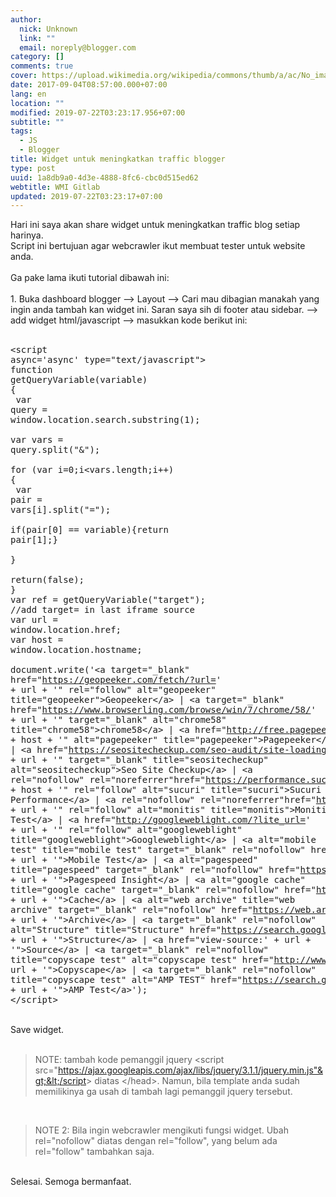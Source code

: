 ```yaml
---
author:
  nick: Unknown
  link: ""
  email: noreply@blogger.com
category: []
comments: true
cover: https://upload.wikimedia.org/wikipedia/commons/thumb/a/ac/No_image_available.svg/2048px-No_image_available.svg.png
date: 2017-09-04T08:57:00.000+07:00
lang: en
location: ""
modified: 2019-07-22T03:23:17.956+07:00
subtitle: ""
tags:
  - JS
  - Blogger
title: Widget untuk meningkatkan traffic blogger
type: post
uuid: 1a8db9a0-4d3e-4888-8fc6-cbc0d515ed62
webtitle: WMI Gitlab
updated: 2019-07-22T03:23:17+07:00
---
```


Hari ini saya akan share widget untuk meningkatkan traffic blog setiap harinya.<br>Script ini bertujuan agar webcrawler ikut membuat tester untuk website anda.<br><br>Ga pake lama ikuti tutorial dibawah ini:<br><br>1. Buka dashboard blogger --&gt; Layout --&gt; Cari mau dibagian manakah yang ingin anda tambah kan widget ini. Saran saya sih di footer atau sidebar. --&gt; add widget html/javascript --&gt; masukkan kode berikut ini:<br><br><pre class="tr_bq">&lt;script async='async' type="text/javascript"&gt;<br>function getQueryVariable(variable) {<br><span class="Apple-tab-span" style="white-space: pre;"> </span>var query = window.location.search.substring(1);<br><span class="Apple-tab-span" style="white-space: pre;"> </span>var vars = query.split("&amp;");<br><span class="Apple-tab-span" style="white-space: pre;"> </span>for (var i=0;i&lt;vars.length;i++) {<br><span class="Apple-tab-span" style="white-space: pre;">  </span>var pair = vars[i].split("=");<br><span class="Apple-tab-span" style="white-space: pre;">  </span>if(pair[0] == variable){return pair[1];}<br><span class="Apple-tab-span" style="white-space: pre;"> </span>}<br><span class="Apple-tab-span" style="white-space: pre;"> </span>return(false);<br>}<br>var ref = getQueryVariable("target"); //add target= in last iframe source<br>var url = window.location.href;<br>var host = window.location.hostname;<br>&nbsp;<br>document.write('&lt;a target="_blank" href="https://geopeeker.com/fetch/?url=' + url + '" rel="follow" alt="geopeeker" title="geopeeker"&gt;Geopeeker&lt;/a&gt; | &lt;a target="_blank" href="https://www.browserling.com/browse/win/7/chrome/58/' + url + '" target="_blank" alt="chrome58" title="chrome58"&gt;chrome58&lt;/a&gt; | &lt;a href="http://free.pagepeeker.com/v2/thumbs.php?size=x&amp;url=' + host + '" alt="pagepeeker" title="pagepeeker"&gt;Pagepeeker&lt;/a&gt; | &lt;a href="https://seositecheckup.com/seo-audit/site-loading-speed-test/' + url + '" target="_blank" title="seositecheckup" alt="seositecheckup"&gt;Seo Site Checkup&lt;/a&gt; | &lt;a rel="nofollow" rel="noreferrer"href="https://performance.sucuri.net/domain/' + host + '" rel="follow" alt="sucuri" title="sucuri"&gt;Sucuri Performance&lt;/a&gt; | &lt;a rel="nofollow" rel="noreferrer"href="http://www.monitis.com/pageload/?url=' + url + '" rel="follow" alt="monitis" title="monitis"&gt;Monitis Test&lt;/a&gt; | &lt;a href="http://googleweblight.com/?lite_url=' + url + '" rel="follow" alt="googleweblight" title="googleweblight"&gt;Googleweblight&lt;/a&gt; | &lt;a alt="mobile test" title="mobile test" target="_blank" rel="nofollow" href="https://search.google.com/search-console/mobile-friendly?url=' + url + '"&gt;Mobile Test&lt;/a&gt; | &lt;a alt="pagespeed" title="pagespeed" target="_blank" rel="nofollow" href="https://developers.google.com/speed/pagespeed/insights/?hl=id&amp;url=' + url + '"&gt;Pagespeed Insight&lt;/a&gt; | &lt;a alt="google cache" title="google cache" target="_blank" rel="nofollow" href="https://webcache.googleusercontent.com/search?q=cache:' + url + '"&gt;Cache&lt;/a&gt; | &lt;a alt="web archive" title="web archive" target="_blank" rel="nofollow" href="https://web.archive.org/save/_embed/' + url + '"&gt;Archive&lt;/a&gt; | &lt;a target="_blank" rel="nofollow" alt="Structure" title="Structure" href="https://search.google.com/structured-data/testing-tool/u/0/#url=' + url + '"&gt;Structure&lt;/a&gt; | &lt;a href="view-source:' + url + '"&gt;Source&lt;/a&gt; | &lt;a target="_blank" rel="nofollow" title="copyscape test" alt="copyscape test" href="http://www.copyscape.com/?q=' + url + '"&gt;Copyscape&lt;/a&gt; | &lt;a target="_blank" rel="nofollow" title="copyscape test" alt="AMP TEST" href="https://search.google.com/search-console/amp?url=' + url + '"&gt;AMP Test&lt;/a&gt;');<br>&lt;/script&gt;</pre><br>Save widget.<br><br><blockquote class="tr_bq">NOTE: tambah kode pemanggil jquery &lt;script src="https://ajax.googleapis.com/ajax/libs/jquery/3.1.1/jquery.min.js"&gt;&lt;/script&gt; diatas &lt;/head&gt;. Namun, bila template anda sudah memilikinya ga usah di tambah lagi pemanggil jquery tersebut.</blockquote><br><blockquote class="tr_bq">NOTE 2: Bila ingin webcrawler mengikuti fungsi widget. Ubah rel="nofollow" diatas dengan rel="follow", yang belum ada rel="follow" tambahkan saja.</blockquote><br>Selesai. Semoga bermanfaat.